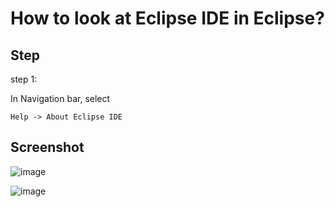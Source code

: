 # How to look at Eclipse IDE in Eclipse?
## Step
step 1:

In Navigation bar, select 

    Help -> About Eclipse IDE
    
## Screenshot

![image](https://github.com/40843245/IDE/assets/75050655/f7938129-bf82-4bf3-ac54-f25878049c1f)

![image](https://github.com/40843245/IDE/assets/75050655/80718b5f-716c-4a62-9f33-54b4096d58ce)
